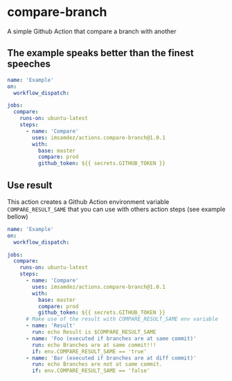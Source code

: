# compare-branch

A simple Github Action that compare a branch with another

## The example speaks better than the finest speeches

```yml
name: 'Example'
on:
  workflow_dispatch:

jobs:
  compare:
    runs-on: ubuntu-latest
    steps:
      - name: 'Compare'
        uses: imsamdez/actions.compare-branch@1.0.1
        with:
          base: master
          compare: prod
          github_token: ${{ secrets.GITHUB_TOKEN }}
```

## Use result

This action creates a Github Action environment variable `COMPARE_RESULT_SAME` that you can use with others action steps (see example bellow)

```yml
name: 'Example'
on:
  workflow_dispatch:

jobs:
  compare:
    runs-on: ubuntu-latest
    steps:
      - name: 'Compare'
        uses: imsamdez/actions.compare-branch@1.0.1
        with:
          base: master
          compare: prod
          github_token: ${{ secrets.GITHUB_TOKEN }}
      # Make use of the result with COMPARE_RESULT_SAME env variable
      - name: 'Result'
        run: echo Result is $COMPARE_RESULT_SAME
      - name: 'Foo (executed if branches are at same commit)'
        run: echo Branches are at same commit!!!
        if: env.COMPARE_RESULT_SAME == 'true'
      - name: 'Bar (executed if branches are at diff commit)'
        run: echo Branches are not at same commit.
        if: env.COMPARE_RESULT_SAME == 'false'
```
